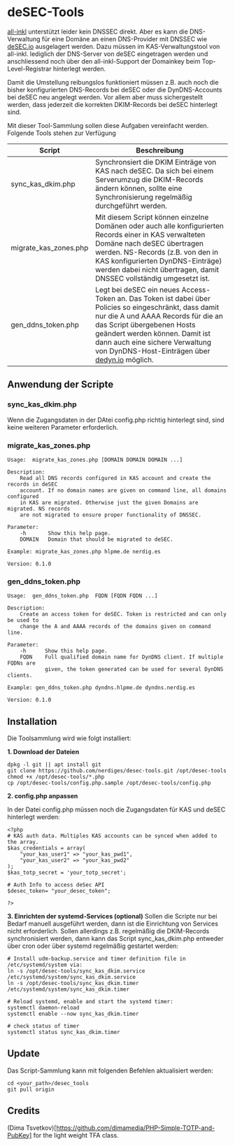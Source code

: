 # deSEC-Tools

[all-inkl](https://all-inkl.com) unterstützt leider kein DNSSEC direkt. Aber es kann die DNS-Verwaltung für eine Domäne an einen DNS-Provider mit DNSSEC wie [deSEC.io](https://deSEC.io) ausgelagert werden. Dazu müssen im KAS-Verwaltungstool von all-inkl. lediglich der DNS-Server von deSEC eingetragen werden und anschliessend noch über den all-inkl-Support der Domainkey beim Top-Level-Registrar hinterlegt werden.

Damit die Umstellung reibungslos funktioniert müssen z.B. auch noch die bisher konfigurierten DNS-Records bei deSEC oder die DynDNS-Accounts bei deSEC neu angelegt werden. Vor allem aber muss sichergestellt werden, dass jederzeit die korrekten DKIM-Records bei deSEC hinterlegt sind.

Mit dieser Tool-Sammlung sollen diese Aufgaben vereinfacht werden. Folgende Tools stehen zur Verfügung


|Script|Beschreibung|
|---|---|
|sync_kas_dkim.php|Synchronsiert die DKIM Einträge von KAS nach deSEC. Da sich bei einem Serverumzug die DKIM-Records ändern können, sollte eine Synchronisierung regelmäßig durchgeführt werden.|
|migrate_kas_zones.php|Mit diesem Script können einzelne Domänen oder auch alle konfigurierten Records einer in KAS verwalteten Domäne nach deSEC übertragen werden. NS-Records (z.B. von den in KAS konfigurierten DynDNS-Einträge) werden dabei nicht übertragen, damit DNSSEC vollständig umgesetzt ist.|
|gen_ddns_token.php|Legt bei deSEC ein neues Access-Token an. Das Token ist dabei über Policies so eingeschränkt, dass damit nur die A und AAAA Records für die an das Script übergebenen Hosts geändert werden können. Damit ist dann auch eine sichere Verwaltung von DynDNS-Host-Einträgen über [dedyn.io](https://desec.readthedocs.io/en/latest/dyndns/configure.html) möglich.|

## Anwendung der Scripte 
### sync_kas_dkim.php
Wenn die Zugangsdaten in der DAtei config.php richtig hinterlegt sind, sind keine weiteren Parameter erforderlich.

### migrate_kas_zones.php
```
Usage:  migrate_kas_zones.php [DOMAIN DOMAIN DOMAIN ...]

Description:
    Read all DNS records configured in KAS account and create the records in deSEC
    account. If no domain names are given on command line, all domains configured
    in KAS are migrated. Otherwise just the given Domains are migrated. NS records
    are not migrated to ensure proper functionality of DNSSEC.

Parameter:
    -h       Show this help page.
    DOMAIN   Domain that should be migrated to deSEC.  

Example: migrate_kas_zones.php hlpme.de nerdig.es

Version: 0.1.0
```

### gen_ddns_token.php
```
Usage:  gen_ddns_token.php  FQDN [FQDN FQDN ...]

Description:
    Create an access token for deSEC. Token is restricted and can only be used to
    change the A and AAAA records of the domains given on command line.

Parameter:
    -h      Show this help page.
    FQDN    Full qualified domain name for DynDNS client. If multiple FQDNs are
            given, the token generated can be used for several DynDNS clients.

Example: gen_ddns_token.php dyndns.hlpme.de dyndns.nerdig.es

Version: 0.1.0
```


## Installation
Die Toolsammlung wird wie folgt installiert:

**1. Download der Dateien**

```
dpkg -l git || apt install git
git clone https://github.com/nerdiges/desec-tools.git /opt/desec-tools
chmod +x /opt/desec-tools/*.php
cp /opt/desec-tools/config.php.sample /opt/desec-tools/config.php
```

**2. config.php anpassen**

In der Datei config.php müssen noch die Zugangsdaten für KAS und deSEC hinterlegt werden:

```
<?php
# KAS auth data. Multiples KAS accounts can be synced when added to the array. 
$kas_credentials = array(
    "your_kas_user1" => "your_kas_pwd1",
    "your_kas_user2" => "your_kas_pwd2"
);
$kas_totp_secret = 'your_totp_secret'; 

# Auth Info to access deSec API
$desec_token= "your_desec_token";

?>
```

**3. Einrichten der systemd-Services (optional)**
Sollen die Scripte nur bei Bedarf manuell ausgeführt werden, dann ist die Einrichtung von Services nicht erforderlich.
Sollen allerdings z.B. regelmäßig die DKIM-Records synchronisiert werden, dann kann das Script sync_kas_dkim.php entweder über cron oder über systemd regelmäßig gestartet werden:

```
# Install udm-backup.service and timer definition file in /etc/systemd/system via:
ln -s /opt/desec-tools/sync_kas_dkim.service /etc/systemd/system/sync_kas_dkim.service
ln -s /opt/desec-tools/sync_kas_dkim.timer /etc/systemd/system/sync_kas_dkim.timer

# Reload systemd, enable and start the systemd timer:
systemctl daemon-reload
systemctl enable --now sync_kas_dkim.timer

# check status of timer
systemctl status sync_kas_dkim.timer 
```

## Update

Das Script-Sammlung kann mit folgenden Befehlen aktualisiert werden:
```
cd <your_path>/desec_tools
git pull origin
```

## Credits
(Dima Tsvetkov)[https://github.com/dimamedia/PHP-Simple-TOTP-and-PubKey] for the light weight TFA class.
